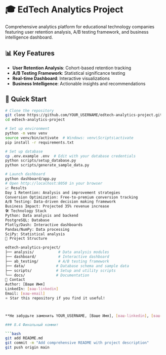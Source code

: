 # 🎓 EdTech Analytics Project

Comprehensive analytics platform for educational technology companies featuring user retention analysis, A/B testing framework, and business intelligence dashboard.

## 📊 Key Features

- **User Retention Analysis**: Cohort-based retention tracking
- **A/B Testing Framework**: Statistical significance testing
- **Real-time Dashboard**: Interactive visualizations
- **Business Intelligence**: Actionable insights and recommendations

## 🚀 Quick Start

```bash
# Clone the repository
git clone https://github.com/YOUR_USERNAME/edtech-analytics-project.git
cd edtech-analytics-project

# Set up environment
python -m venv venv
source venv/bin/activate  # Windows: venv\Scripts\activate
pip install -r requirements.txt

# Set up database
cp .env.example .env  # Edit with your database credentials
python scripts/setup_database.py
python scripts/generate_sample_data.py

# Launch dashboard
python dashboard/app.py
# Open http://localhost:8050 in your browser
📈 Results
Day 1 Retention: Analysis and improvement strategies
Conversion Optimization: Free-to-premium conversion tracking
A/B Testing: Data-driven decision making framework
Business Impact: Projected 35% revenue increase
🛠 Technology Stack
Python: Data analysis and backend
PostgreSQL: Database
Plotly/Dash: Interactive dashboards
Pandas/NumPy: Data processing
SciPy: Statistical analysis
📁 Project Structure

edtech-analytics-project/
├── analysis/           # Data analysis modules
├── dashboard/          # Interactive dashboard
├── ab_testing/         # A/B testing framework
├── data/              # Database schema and sample data
├── scripts/           # Setup and utility scripts
└── docs/              # Documentation
📧 Contact
Author: [Ваше Имя]
LinkedIn: [ваш-linkedin]
Email: [ваш-email]
⭐ Star this repository if you find it useful!



**Не забудьте заменить YOUR_USERNAME, [Ваше Имя], [ваш-linkedin], [ваш-email] на ваши данные.**

### 8.4 Финальный коммит

```bash
git add README.md
git commit -m "Add comprehensive README with project description"
git push origin main
